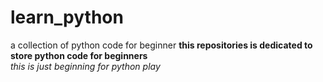 # learn_python
a collection of python code for beginner
**this repositories is dedicated to store python code for beginners**
<br>
*this is just beginning for python play*
